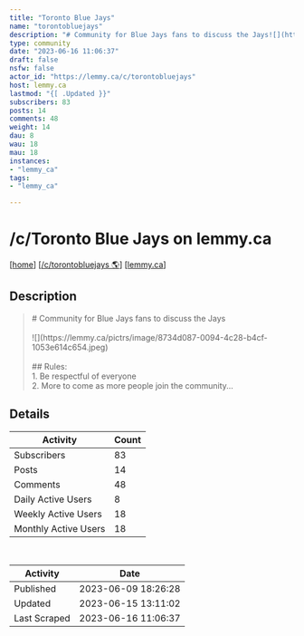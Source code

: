 ```yaml
---
title: "Toronto Blue Jays" 
name: "torontobluejays"
description: "# Community for Blue Jays fans to discuss the Jays![](https://lemmy.ca/pictrs/image/8734d087-0094-4c28-b4cf-1053e614c654.jpeg)## Rules:1. Be respectful of everyone2. More to come as more people join the community..."
type: community
date: "2023-06-16 11:06:37"
draft: false
nsfw: false
actor_id: "https://lemmy.ca/c/torontobluejays"
host: lemmy.ca
lastmod: "{[ .Updated }}"
subscribers: 83
posts: 14
comments: 48
weight: 14
dau: 8
wau: 18
mau: 18
instances:
- "lemmy_ca"
tags: 
- "lemmy_ca"

---
```


# /c/Toronto Blue Jays on lemmy.ca

[[home](/)]
[[/c/torontobluejays 🌎](https://lemmy.ca/c/torontobluejays)]
[[lemmy.ca](/instances/lemmy_ca)]


## Description 

<blockquote class="description">
# Community for Blue Jays fans to discuss the Jays<br><br>![](https://lemmy.ca/pictrs/image/8734d087-0094-4c28-b4cf-1053e614c654.jpeg)<br><br>## Rules:<br>1. Be respectful of everyone<br>2. More to come as more people join the community...<br>
</blockquote>


## Details

| Activity | Count  |
|----------------------|---|
| Subscribers          | 83 |
| Posts                | 14  |
| Comments             | 48  |
| Daily Active Users   | 8  |
| Weekly Active Users  | 18  |
| Monthly Active Users | 18  |

<br>

| Activity | Date |
|----------------------|---|
| Published            | 2023-06-09 18:26:28 |
| Updated              | 2023-06-15 13:11:02 |
| Last Scraped         | 2023-06-16 11:06:37 |

